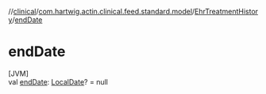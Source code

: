 //[clinical](../../../index.md)/[com.hartwig.actin.clinical.feed.standard.model](../index.md)/[EhrTreatmentHistory](index.md)/[endDate](end-date.md)

# endDate

[JVM]\
val [endDate](end-date.md): [LocalDate](https://docs.oracle.com/javase/8/docs/api/java/time/LocalDate.html)? = null
